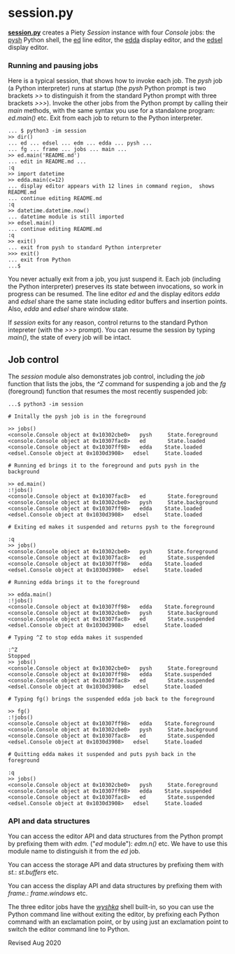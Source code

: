 
session.py
==========

**[session.py](session.py)** creates a Piety *Session* instance with four *Console*
jobs: the [pysh](../shells/pysh.py) Python shell, the [ed](../editors/ed.md) line editor,
the [edda](../editors/edda.md) display editor, and the
[edsel](../editors/edsel.md) display editor.

### Running and pausing jobs ###

Here is a typical session, that shows how to invoke each job.  The
*pysh* job (a Python interpreter) runs at startup
(the *pysh* Python prompt is two brackets *>>* to distinguish
it from the standard Python prompt with three brackets *>>>*).
Invoke the other
jobs from the Python prompt by calling their *main* methods, with the
same syntax you use for a standalone program:
*ed.main()* etc.  Exit from each job to return to the Python interpreter.

    ... $ python3 -im session
    >> dir()
    ... ed ... edsel ... edm ... edda ... pysh ...
    ... fg ... frame ... jobs ... main ...
    >> ed.main('README.md')
    ... edit in README.md ...
    :q
    >> import datetime
    >> edda.main(c=12)
    ... display editor appears with 12 lines in command region,  shows README.md
    ... continue editing README.md
    :q
    >> datetime.datetime.now()
    ... datetime module is still imported
    >> edsel.main()
    ... continue editing README.md
    :q
    >> exit()
    ... exit from pysh to standard Python interpreter
    >>> exit()
    ... exit from Python
    ...$

You never actually exit from a job, you just suspend it.
Each job (including the Python interpreter)
preserves its state between invocations, so work in progress can be resumed.
The line editor *ed* and the display editors *edda*
and *edsel* share the same state including editor buffers and insertion points.
Also, *edda* and *edsel* share window state.

If *session* exits for any reason,
control returns to the standard Python intepreter (with the *>>>* prompt).
You can resume the session by typing *main()*, the state of every job will be intact.

## Job control ##

The *session* module also demonstrates job control, including the
*job* function that lists the jobs, the *^Z* command for suspending a job
and the *fg* (foreground) function that resumes the most recently
suspended job:

    ...$ python3 -im session

    # Initally the pysh job is in the foreground

    >> jobs()
    <console.Console object at 0x10302cbe0>   pysh     State.foreground
    <console.Console object at 0x10307fac8>   ed       State.loaded
    <console.Console object at 0x10307ff98>   edda    State.loaded
    <edsel.Console object at 0x1030d3908>   edsel     State.loaded

    # Running ed brings it to the foreground and puts pysh in the background

    >> ed.main()
    :!jobs()
    <console.Console object at 0x10307fac8>   ed       State.foreground
    <console.Console object at 0x10302cbe0>   pysh     State.background
    <console.Console object at 0x10307ff98>   edda    State.loaded
    <edsel.Console object at 0x1030d3908>   edsel     State.loaded

    # Exiting ed makes it suspended and returns pysh to the foreground

    :q
    >> jobs()
    <console.Console object at 0x10302cbe0>   pysh     State.foreground
    <console.Console object at 0x10307fac8>   ed       State.suspended
    <console.Console object at 0x10307ff98>   edda    State.loaded
    <edsel.Console object at 0x1030d3908>   edsel     State.loaded

    # Running edda brings it to the foreground

    >> edda.main()
    :!jobs()
    <console.Console object at 0x10307ff98>   edda    State.foreground
    <console.Console object at 0x10302cbe0>   pysh     State.background
    <console.Console object at 0x10307fac8>   ed       State.suspended
    <edsel.Console object at 0x1030d3908>   edsel     State.loaded

    # Typing ^Z to stop edda makes it suspended

    :^Z
    Stopped
    >> jobs()
    <console.Console object at 0x10302cbe0>   pysh     State.foreground
    <console.Console object at 0x10307ff98>   edda    State.suspended
    <console.Console object at 0x10307fac8>   ed       State.suspended
    <edsel.Console object at 0x1030d3908>   edsel     State.loaded

    # Typing fg() brings the suspended edda job back to the foreground

    >> fg()
    :!jobs()
    <console.Console object at 0x10307ff98>   edda    State.foreground
    <console.Console object at 0x10302cbe0>   pysh     State.background
    <console.Console object at 0x10307fac8>   ed       State.suspended
    <edsel.Console object at 0x1030d3908>   edsel     State.loaded

    # Quitting edda makes it suspended and puts pysh back in the foreground

    :q
    >> jobs()
    <console.Console object at 0x10302cbe0>   pysh     State.foreground
    <console.Console object at 0x10307ff98>   edda    State.suspended
    <console.Console object at 0x10307fac8>   ed       State.suspended
    <edsel.Console object at 0x1030d3908>   edsel     State.loaded

### API and data structures ###

You can access the editor API and data structures from the Python prompt
by prefixing them with *edm.* ("*ed* module"): *edm.n()* etc.
We have to use this module name to distinguish it from the *ed* job.

You can access the storage API and data structures by prefixing them
with *st.*: *st.buffers* etc.

You can access the display API and data structures by prefixing them
with *frame.*: *frame.windows* etc.

The three editor jobs have the *[wyshka](../shells/wyshka.py)* shell built-in,
so you can use the Python command line without exiting the editor, by prefixing
each Python command with an exclamation point, or by using just an
exclamation point to switch the editor command line to Python.

Revised Aug 2020
